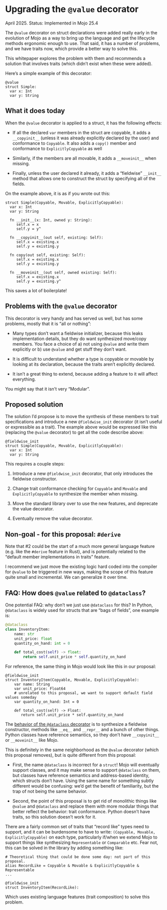 # Upgrading the `@value` decorator

April 2025. Status: Implemented in Mojo 25.4

The `@value` decorator on struct declarations were added really early in the
evolution of Mojo as a way to bring up the language and get the lifecycle
methods ergonomic enough to use. That said, it has a number of problems, and we
have traits now, which provide a better way to solve this.

This whitepaper explores the problem with them and recommends a solution that
involves traits (which didn’t exist when these were added).

Here’s a simple example of this decorator:

```mojo
@value
struct Simple:
  var x: Int
  var y: String
```

## What it does today

When the `@value` decorator is applied to a struct, it has the following
effects:

- If all the declared `var` members in the struct are copyable, it adds a
  `__copyinit__` (unless it was already explicitly declared by the user) and
  conformance to `Copyable`. It also adds a `copy()` member and conformance to
  `ExplicitlyCopyable` as well

- Similarly, if the members are all movable, it adds a `__moveinit__` when missing.

- Finally, unless the user declared it already, it adds a “fieldwise”
  `__init__` method that allows one to construct the struct by specifying all of
  the fields.

On the example above, it is as if you wrote out this:

```mojo
struct Simple(Copyable, Movable, ExplicitlyCopyable):
  var x: Int
  var y: String
  
  fn __init__(x: Int, owned y: String):
     self.x = x
     self.y = y^
   
  fn __copyinit__(out self, existing: Self):
     self.x = existing.x
     self.y = existing.y
     
  fn copy(out self, existing: Self):
     self.x = existing.x
     self.y = existing.y
  
  fn __moveinit__(out self, owned existing: Self):
     self.x = existing.x
     self.y = existing.y^
```

This saves a lot of boilerplate!

## Problems with the `@value` decorator

This decorator is very handy and has served us well, but has some problems,
mostly that it is “all or nothing”:

- Many types don’t want a fieldwise initializer, because this leaks
  implementation details, but they do want synthesized move/copy members. You
  face a choice of a) not using `@value` and write them explicitly or b) use
  `@value` and get stuff they don’t want.

- It is difficult to understand whether a type is copyable or movable by looking
  at its declaration, because the traits aren’t explicitly declared.

- It isn’t a great thing to extend, because adding a feature to it will affect
  everything.

You might say that it isn’t very “Modular”.

## Proposed solution

The solution I’d propose is to move the synthesis of these members to trait
specifications and introduce a new `@fieldwise_init` decorator (it isn’t
useful or expressible as a trait). The example above would be expressed like
this (replacing the `@value` decorator) to get all the code describe above:

```mojo
@fieldwise_init
struct Simple(Copyable, Movable, ExplicitlyCopyable):
  var x: Int
  var y: String
```

This requires a couple steps:

1. Introduce a new `@fieldwise_init` decorator, that only introduces the
   fieldwise constructor.

2. Change trait conformance checking for `Copyable` and `Movable` and
   `ExplicitlyCopyable` to synthesize the member when missing.

3. Move the standard library over to use the new features, and deprecate the
   value decorator.

4. Eventually remove the value decorator.

## Non-goal - for this proposal: `#derive`

Note that #2 could be the start of a much more general language feature (e.g.
like the `#derive` feature in Rust), and is potentially related to the “default
member implementations in traits” feature.

I recommend we just move the existing logic hard coded into the compiler for
`@value` to be triggered in new ways, making the scope of this feature quite
small and incremental. We can generalize it over time.

## FAQ: How does `@value` related to `@dataclass`?

One potential FAQ: why don’t we just use `@dataclass` for this? In Python,
`@dataclass` is widely used for structs that are “bags of fields”, one example
is:

```python
@dataclass
class InventoryItem:
    name: str
    unit_price: float
    quantity_on_hand: int = 0

    def total_cost(self) -> float:
        return self.unit_price * self.quantity_on_hand
```

For reference, the same thing in Mojo would look like this in our proposal:

```mojo
@fieldwise_init
struct InventoryItem(Copyable, Movable, ExplicitlyCopyable):
    var name: String
    var unit_price: Float64
    # unrelated to this proposal, we want to support default field values someday
    var quantity_on_hand: Int = 0
    
    def total_cost(self) -> Float:
       return self.unit_price * self.quantity_on_hand
```

The [behavior of the `@dataclass`
decorator](https://docs.python.org/3/library/dataclasses.html) is to synthesize
a fieldwise constructor, methods like `__eq__` and `__repr__` and a bunch of
other things. Python classes have reference semantics, so they don’t have
`__copyinit__` or `__moveinit__` like Mojo.

This is definitely in the same neighborhood as the `@value` decorator (which
this proposal removes), but is quite different from this proposal:

- First, the name `@dataclass` is incorrect for a `struct`! Mojo will
  eventually support classes, and it may make sense to support `@dataclass` on
  them, but classes have reference semantics and address-based identity, which
  structs don’t have. Using the same name for something subtly different would
  be confusing: we’d get the benefit of familiarity, but the trap of not being
  the same behavior.

- Second, the point of this proposal is to get rid of monolithic things like
  `@value` and `@dataclass` and replace them with more modular things that
  better reflect the behavior: trait conformance.  Python doesn’t have traits,
  so this solution doesn’t work for it.

There are a fairly common set of traits that “record like” types need to
support, and it can be burdensome to have to write: `(Copyable, Movable,
ExplicitlyCopyable)` on each type, particularly if/when we extend Mojo to
support things like synthesizing `Representable` or `Comparable` etc. Fear not,
this can be solved in the library by adding something like:

```mojo
# Theoretical thing that could be done some day: not part of this proposal.
alias RecordLike = Copyable & Movable & ExplicitlyCopyable & Representable
...

@fieldwise_init
struct InventoryItem(RecordLike):
```

Which uses existing language features (trait composition) to solve this problem.
